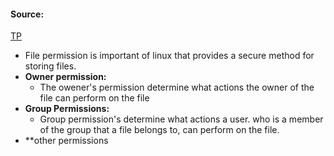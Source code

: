 #### Source:
[TP](https://www.tutorialspoint.com/unix/unix-file-permission.htm)


* File permission is important of linux that provides a secure method for storing files.
* **Owner permission:**
	* The owener's permission determine what actions the owner of the file can perform on the file
* **Group Permissions:** 
	* Group permission's determine what actions a user. who is a member of the group that a file belongs to, can perform on the file.
* **other permissions